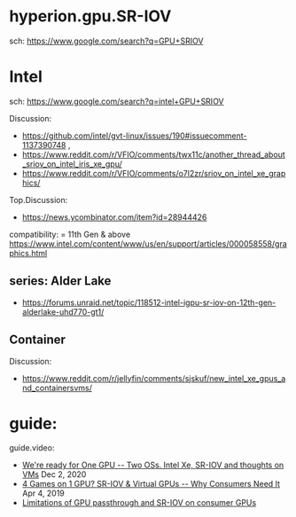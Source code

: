 # hyperion.gpu.SR-IOV
sch: https://www.google.com/search?q=GPU+SRIOV


# Intel
sch: https://www.google.com/search?q=intel+GPU+SRIOV

Discussion:
- https://github.com/intel/gvt-linux/issues/190#issuecomment-1137390748 ,
- https://www.reddit.com/r/VFIO/comments/twx11c/another_thread_about_sriov_on_intel_iris_xe_gpu/
- https://www.reddit.com/r/VFIO/comments/o7l2zr/sriov_on_intel_xe_graphics/

Top.Discussion:
- https://news.ycombinator.com/item?id=28944426

compatibility: = 11th Gen &amp; above https://www.intel.com/content/www/us/en/support/articles/000058558/graphics.html

## series: Alder Lake
- https://forums.unraid.net/topic/118512-intel-igpu-sr-iov-on-12th-gen-alderlake-uhd770-gt1/


## Container
Discussion:
- https://www.reddit.com/r/jellyfin/comments/sjskuf/new_intel_xe_gpus_and_containersvms/

# guide:
guide.video:
- [We're ready for One GPU -- Two OSs. Intel Xe, SR-IOV and thoughts on VMs](https://youtu.be/IXUS1W7Ifys) Dec 2, 2020
- [4 Games on 1 GPU? SR-IOV & Virtual GPUs -- Why Consumers Need It](https://youtu.be/11Fs0NHgzIY) Apr 4, 2019
- [Limitations of GPU passthrough and SR-IOV on consumer GPUs]([url](https://youtu.be/3PG4xDaAIPk))
